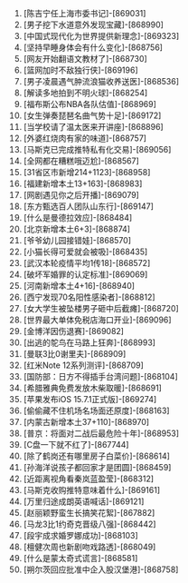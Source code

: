 
1. [陈吉宁任上海市委书记]-[869031]
1. [男子挖下水道意外发现宝藏]-[868990]
1. [中国式现代化为世界提供新理念]-[869323]
1. [坚持早睡身体会有什么变化]-[868756]
1. [网友开始翻语文教材了]-[868730]
1. [篮网加时不敌独行侠]-[869196]
1. [男子凌晨遇气肿流浪猫收养送医]-[868536]
1. [解读多地拍到不明火球]-[868254]
1. [福布斯公布NBA各队估值]-[868969]
1. [女生弹奏琵琶名曲气势十足]-[869172]
1. [当学校请了温太医来开讲座]-[868896]
1. [外婆红烧肉有家的味道]-[868757]
1. [马斯克已完成推特私有化交易]-[869056]
1. [全网都在糟糕哦迈尬]-[868567]
1. [31省区市新增214+1123]-[868958]
1. [福建新增本土13+163]-[868983]
1. [网剧遇见你之后开播]-[869079]
1. [东方甄选百人团队山东行]-[869147]
1. [什么是曼德拉效应]-[868484]
1. [北京新增本土6+3]-[868874]
1. [爷爷幼儿园接错娃]-[868570]
1. [小猫长得可爱就会被吸]-[868435]
1. [武汉本轮疫情平均1传18]-[868572]
1. [破坏军婚罪的认定标准]-[869069]
1. [河南新增本土4+16]-[868940]
1. [西宁发现70名阳性感染者]-[868812]
1. [女大学生被坠楼男子砸中后截瘫]-[868720]
1. [世界最大单体免税店海口开业]-[869096]
1. [金博洋因伤退赛]-[869082]
1. [出逃的鸵鸟在马路上狂奔]-[868993]
1. [曼联3比0谢里夫]-[868909]
1. [红米Note 12系列测评]-[868709]
1. [国防部：日方不得插手台湾问题]-[868104]
1. [希腊雅典免费发放木柴取暖]-[868691]
1. [苹果发布iOS 15.7.1正式版]-[869274]
1. [偷偷藏不住机场名场面还原度]-[868163]
1. [内蒙古新增本土37+110]-[868970]
1. [普京：将面对二战后最危险十年]-[868953]
1. [C盘一下就不红了]-[867744]
1. [除了鹤岗还有哪里房子白菜价]-[868614]
1. [孙海洋说孩子都回家才是团圆]-[868459]
1. [近距离视角看秦岚蓝盈莹]-[868312]
1. [马斯克收购推特意味着什么]-[869161]
1. [万里归途成朗英语喊话]-[869121]
1. [赵丽颖野蛮生长搞笑花絮]-[867882]
1. [马龙3比1约奇克晋级八强]-[868442]
1. [段宇成求婚罗娜成功]-[868103]
1. [檀健次周也新剧吻戏路透]-[868049]
1. [什么是蒙太奇式谎言]-[868581]
1. [朔尔茨回应批准中企入股汉堡港]-[868758]